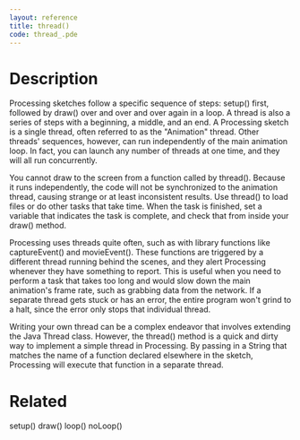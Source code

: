 ```yaml
---
layout: reference
title: thread()
code: thread_.pde
---
```


# Description

Processing sketches follow a specific sequence of steps: setup() first, followed by draw() over and over and over again in a loop. A thread is also a series of steps with a beginning, a middle, and an end. A Processing sketch is a single thread, often referred to as the "Animation" thread. Other threads' sequences, however, can run independently of the main animation loop. In fact, you can launch any number of threads at one time, and they will all run concurrently. 

You cannot draw to the screen from a function called by thread(). Because it runs independently, the code will not be synchronized to the animation thread, causing strange or at least inconsistent results. Use thread() to load files or do other tasks that take time. When the task is finished, set a variable that indicates the task is complete, and check that from inside your draw() method.

Processing uses threads quite often, such as with library functions like captureEvent() and movieEvent(). These functions are triggered by a different thread running behind the scenes, and they alert Processing whenever they have something to report. This is useful when you need to perform a task that takes too long and would slow down the main animation's frame rate, such as grabbing data from the network. If a separate thread gets stuck or has an error, the entire program won't grind to a halt, since the error only stops that individual thread.

Writing your own thread can be a complex endeavor that involves extending the Java Thread class. However, the thread() method is a quick and dirty way to implement a simple thread in Processing. By passing in a String that matches the name of a function declared elsewhere in the sketch, Processing will execute that function in a separate thread.

# Related

setup()
draw()
loop()
noLoop()
